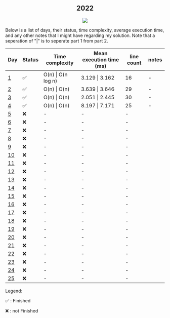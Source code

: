 <div align="center">

## 2022

![](https://img.shields.io/badge/Haskell-5D4F85.svg?style=for-the-badge&logoColor=white&logo=haskell)

</div>
Below is a list of days, their status, time complexity, average execution time, and any other notes that I might have regarding my solution. Note that a seperation of "|" is to seperate part 1 from part 2.


Day | Status | Time complexity | Mean execution time (ms) |  line count | notes
---|--- | --- | --- | --- | ---
[1](/day_1) | ✅ | O(n) \| O(n log n) | 3.129 \| 3.162 | 16 | -
[2](/day_2) | ✅ | O(n) \| O(n) | 3.639 \| 3.646 | 29 | -
[3](/day_3) | ✅ | O(n) \| O(n) | 2.051 \| 2.445 | 30 | -
[4](/day_4) | ✅ | O(n) \| O(n) | 8.197 \| 7.171 | 25 | -
[5](/day_5) | ❌ | - | - | - 
[6](/day_6) | ❌ | - | - | - 
[7](/day_7) | ❌ | - | - | - 
[8](/day_8) | ❌ | - | - | - 
[9](/day_9) | ❌ | - | - | - 
[10](/day_10) | ❌| - | - | - 
[11](/day_11) | ❌ | - | - | - 
[12](/day_12) | ❌ | - | - | - 
[13](/day_13) | ❌ | - | - | - 
[14](/day_14) | ❌ | - | - | - 
[15](/day_15) | ❌| - | - | - 
[16](/day_16) | ❌ | - | - | - 
[17](/day_17) | ❌ | - | - | - 
[18](/day_18) | ❌ | - | - | - 
[19](/day_19) | ❌ | - | - | - 
[20](/day_20) | ❌ | - | - | - 
[21](/day_21) | ❌ | - | - | - 
[22](/day_22) | ❌| - | - | - 
[23](/day_23) | ❌ | - | - | - 
[24](/day_24) | ❌ | - | - | - 
[25](/day_25) | ❌ | - | - | - 

Legend: 

✅ : Finished

❌ : not Finished
